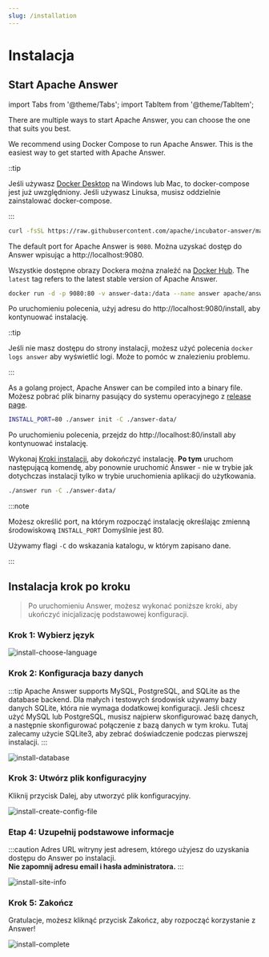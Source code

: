 ```yaml
---
slug: /installation
---
```


# Instalacja

## Start Apache Answer

import Tabs from '@theme/Tabs';
import TabItem from '@theme/TabItem';

There are multiple ways to start Apache Answer, you can choose the one that suits you best.

<Tabs>
  <TabItem value="docker-compose" label="Docker compose" default>

We recommend using Docker Compose to run Apache Answer. This is the easiest way to get started with Apache Answer.

::tip  

Jeśli używasz [Docker Desktop](https://www.docker.com/products/docker-desktop) na Windows lub Mac, to docker-compose jest już uwzględniony. Jeśli używasz Linuksa, musisz oddzielnie zainstalować docker-compose.

:::  

```bash
curl -fsSL https://raw.githubusercontent.com/apache/incubator-answer/main/docker-compose.yaml | docker compose -p answer -f - up
```

The default port for Apache Answer is `9080`. Można uzyskać dostęp do Answer wpisując a http://localhost:9080.

  </TabItem>
  <TabItem value="docker" label="Docker">

Wszystkie dostępne obrazy Dockera można znaleźć na [Docker Hub](https://hub.docker.com/r/apache/answer/tags). The `latest` tag refers to the latest stable version of Apache Answer.

```bash
docker run -d -p 9080:80 -v answer-data:/data --name answer apache/answer:latest
```

Po uruchomieniu polecenia, użyj adresu do http://localhost:9080/install, aby kontynuować instalację.

::tip  

Jeśli nie masz dostępu do strony instalacji, możesz użyć polecenia `docker logs answer` aby wyświetlić logi. Może to pomóc w znalezieniu problemu.

:::  

  </TabItem>
  <TabItem value="binary" label="Binary">

As a golang project, Apache Answer can be compiled into a binary file. Możesz pobrać plik binarny pasujący do systemu operacyjnego z [release page](https://github.com/apache/incubator-answer/releases).

```bash
INSTALL_PORT=80 ./answer init -C ./answer-data/
```

Po uruchomieniu polecenia, przejdz do http://localhost:80/install aby kontynuować instalację.

Wykonaj [Kroki instalacji](#install-steps), aby dokończyć instalację. **Po tym** uruchom następującą komendę, aby ponownie uruchomić Answer - nie w trybie jak dotychczas instalacji tylko w trybie uruchomienia aplikacji do użytkowania.

```bash
./answer run -C ./answer-data/
```

:::note

Możesz określić port, na którym rozpocząć instalację określając zmienną środowiskową `INSTALL_PORT` Domyślnie jest 80.

Używamy flagi `-C` do wskazania katalogu, w którym zapisano dane.

:::  

  </TabItem>
</Tabs>

## Instalacja krok po kroku

> Po uruchomieniu Answer, możesz wykonać poniższe kroki, aby ukończyć inicjalizację podstawowej konfiguracji.

### Krok 1: Wybierz język

![install-choose-language](/img/docs/install-choose-language.png)

### Krok 2: Konfiguracja bazy danych

:::tip
Apache Answer supports MySQL, PostgreSQL, and SQLite as the database backend. Dla małych i testowych środowisk używamy bazy danych SQLite, która nie wymaga dodatkowej konfiguracji. Jeśli chcesz użyć MySQL lub PostgreSQL, musisz najpierw skonfigurować bazę danych, a następnie skonfigurować połączenie z bazą danych w tym kroku. Tutaj zalecamy użycie SQLite3, aby zebrać doświadczenie podczas pierwszej instalacji.
:::

![install-database](/img/docs/install-database.png)

### Krok 3: Utwórz plik konfiguracyjny

Kliknij przycisk Dalej, aby utworzyć plik konfiguracyjny.

![install-create-config-file](/img/docs/install-create-config-file.png)

### Etap 4: Uzupełnij podstawowe informacje

:::caution
Adres URL witryny jest adresem, którego użyjesz do uzyskania dostępu do Answer po instalacji.  
**Nie zapomnij adresu email i hasła administratora.**
:::

![install-site-info](/img/docs/install-site-info.png)

### Krok 5: Zakończ

Gratulacje, możesz kliknąć przycisk Zakończ, aby rozpocząć korzystanie z Answer!

![install-complete](/img/docs/install-complete.png)

